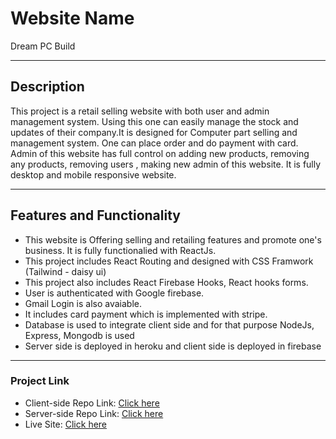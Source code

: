 # Website Name
Dream PC Build

----
## Description
This project is a retail selling website with both user and admin management system. Using this one can easily manage the stock and updates of their company.It is designed for Computer part selling and management system. One can place order and do payment with card. Admin of this website has full control on adding new products, removing any products, removing users , making new admin of this website. It is fully desktop and mobile responsive website.

----
## Features and Functionality
 - This website is Offering selling and retailing features and promote one's business. It is fully functionalied with ReactJs.
 - This project includes React Routing and designed with CSS Framwork (Tailwind - daisy ui)
 - This project also includes React Firebase Hooks, React hooks forms.
 - User is authenticated with Google firebase.
 - Gmail Login is also avaiable.
 - It includes card payment which is implemented with stripe.
 - Database is used to integrate client side and for that purpose NodeJs, Express, Mongodb is used
 - Server side is deployed in heroku and client side is deployed in firebase
----

### Project Link

 - Client-side Repo Link: [Click here](https://github.com/programming-hero-web-course1/manufacturer-website-client-side-jannatul-mou149)
 - Server-side Repo Link: [Click here](https://github.com/programming-hero-web-course1/manufacturer-website-server-side-jannatul-mou149)
 - Live Site: [Click here](https://assignment-12-d4620.web.app)